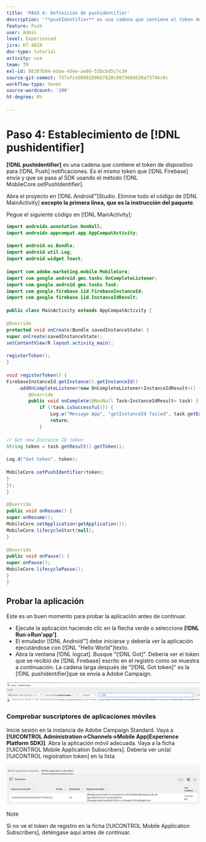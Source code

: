 ```yaml
---
title: 'PASO 4: Definición de pushidentifier'
description: '**pushIdentifier** es una cadena que contiene el token del dispositivo para las notificaciones push. Es el mismo token que Firebase envía y que se pasa al SDK mediante el método MobileCore.setPushIdentifier.'
feature: Push
user: Admin
level: Experienced
jira: KT-4828
doc-type: tutorial
activity: use
team: TM
exl-id: 08387b84-edaa-45ee-ae66-53bcbd5c7c39
source-git-commit: 757afce50981b96b7820c987308d639a73746c0c
workflow-type: tm+mt
source-wordcount: '209'
ht-degree: 0%

---
```


# Paso 4: Establecimiento de [!DNL pushidentifier]

**[!DNL pushidentifier]** es una cadena que contiene el token de dispositivo para [!DNL Push] notificaciones. Es el mismo token que [!DNL Firebase] envía y que se pasa al SDK usando el método [!DNL MobileCore.setPushIdentifier].

Abra el proyecto en [!DNL Android™]Studio. Elimine todo el código de [!DNL MainActivity] **excepto la primera línea, que es la instrucción del paquete**.

Pegue el siguiente código en [!DNL MainActivity]:

<!--
Removed `{.line-numbers}` below
-->

```java
import androidx.annotation.NonNull;
import androidx.appcompat.app.AppCompatActivity;

import android.os.Bundle;
import android.util.Log;
import android.widget.Toast;

import com.adobe.marketing.mobile.MobileCore;
import com.google.android.gms.tasks.OnCompleteListener;
import com.google.android.gms.tasks.Task;
import com.google.firebase.iid.FirebaseInstanceId;
import com.google.firebase.iid.InstanceIdResult;

public class MainActivity extends AppCompatActivity {

@Override
protected void onCreate(Bundle savedInstanceState) {
super.onCreate(savedInstanceState);
setContentView(R.layout.activity_main);

registerToken();
}

void registerToken() {
FirebaseInstanceId.getInstance().getInstanceId()
    .addOnCompleteListener(new OnCompleteListener<InstanceIdResult>() {
        @Override
        public void onComplete(@NonNull Task<InstanceIdResult> task) {
            if (!task.isSuccessful()) {
                Log.w("Message App", "getInstanceId failed", task.getException());
                return;
            }

// Get new Instance ID token
String token = task.getResult().getToken();

Log.d("Got token", token);

MobileCore.setPushIdentifier(token);
}
});
}

@Override
public void onResume() {
super.onResume();
MobileCore.setApplication(getApplication());
MobileCore.lifecycleStart(null);
}

@Override
public void onPause() {
super.onPause();
MobileCore.lifecyclePause();
}
}
```

## Probar la aplicación

Este es un buen momento para probar la aplicación antes de continuar.

* Ejecute la aplicación haciendo clic en la flecha verde o seleccione **[!DNL Run->Run'app']**.
* El emulador [!DNL Android™] debe iniciarse y debería ver la aplicación ejecutándose con [!DNL "Hello World"]texto.
* Abra la ventana [!DNL logcat]. Busque &quot;[!DNL Got]&quot;. Debería ver el token que se recibió de [!DNL Firebase] escrito en el registro como se muestra a continuación. La cadena larga después de &quot;[!DNL Got token]&quot; es la [!DNL pushidentifier]que se envía a Adobe Campaign.

![logcat-token](assets/logcat-got-token.PNG)

### Comprobar suscriptores de aplicaciones móviles

Inicie sesión en la instancia de Adobe Campaign Standard.
Vaya a **[!UICONTROL Administration->Channels->Mobile App(Experience Platform SDK)]**. Abra la aplicación móvil adecuada. Vaya a la ficha [!UICONTROL Mobile Application Subscribers]. Debería ver un(a) [!UICONTROL registration token] en la lista.

![suscriptores de la aplicación móvil](assets/mobile-application-subscribers.PNG)

>[!NOTE]
>
>Si no ve el token de registro en la ficha [!UICONTROL Mobile Application Subscribers], deténgase aquí antes de continuar.
